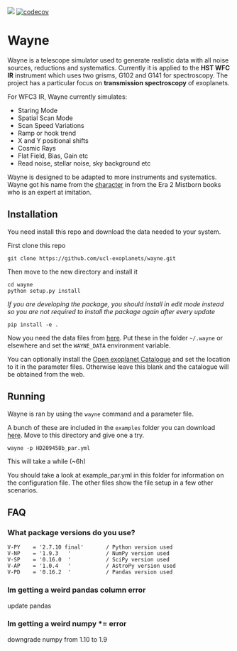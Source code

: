 ![](https://travis-ci.com/ucl-exoplanets/wayne.svg?token=n6r52fwBN2Mdz9psdp2V&branch=master) [![codecov](https://codecov.io/gh/ucl-exoplanets/wayne/branch/master/graph/badge.svg?token=2EJkVpjGHV)](https://codecov.io/gh/ucl-exoplanets/wayne)


# Wayne

Wayne is a telescope simulator used to generate realistic data with all noise sources, reductions and systematics. Currently it is applied to the **HST WFC IR** instrument which uses two grisms, G102 and G141 for spectroscopy. The project has a particular focus on **transmission spectroscopy** of exoplanets.

For WFC3 IR, Wayne currently simulates:
* Staring Mode
* Spatial Scan Mode
* Scan Speed Variations
* Ramp or hook trend
* X and Y positional shifts
* Cosmic Rays
* Flat Field, Bias, Gain etc
* Read noise, stellar noise, sky background etc

Wayne is designed to be adapted to more instruments and systematics. Wayne got his name from the [character](http://coppermind.net/wiki/Wayne) in from the Era 2 Mistborn books who is an expert at imitation.

## Installation

You need install this repo and download the data needed to your system.

First clone this repo

    git clone https://github.com/ucl-exoplanets/wayne.git

Then move to the new directory and install it
    
    cd wayne
    python setup.py install
    
*If you are developing the package, you should install in edit mode instead so you are not required to install the package again after every update*

    pip install -e .

Now you need the data files from [here](https://www.dropbox.com/s/49cyy7el37d58a6/wayne_files.zip?dl=0). Put these in the folder `~/.wayne` or elsewhere and set the `WAYNE_DATA` environment variable.

You can optionally install the [Open exoplanet Catalogue](https://github.com/OpenExoplanetCatalogue/open_exoplanet_catalogue) and set the location to it in the parameter files. Otherwise leave this blank and the catalogue will be obtained from the web.

## Running

Wayne is ran by using the `wayne` command and a parameter file.

A bunch of these are included in the `examples` folder you can download [here](https://www.dropbox.com/s/2qswujobc97z5a9/wayne_examples.zip?dl=0). Move to this directory and give one a try.

    wayne -p HD209458b_par.yml
    
This will take a while (~6h)

You should take a look at example_par.yml in this folder for information on the configuration file. The other files show the file setup in a few other scenarios.
    
## FAQ 

### What package versions do you use?

    V-PY    = '2.7.10 final'       / Python version used                            
    V-NP    = '1.9.3   '           / NumPy version used                                
    V-SP    = '0.16.0  '           / SciPy version used                             
    V-AP    = '1.0.4   '           / AstroPy version used                           
    V-PD    = '0.16.2  '           / Pandas version used 

### Im getting a weird pandas column error

update pandas

### Im getting a weird numpy *= error

downgrade numpy from 1.10 to 1.9
